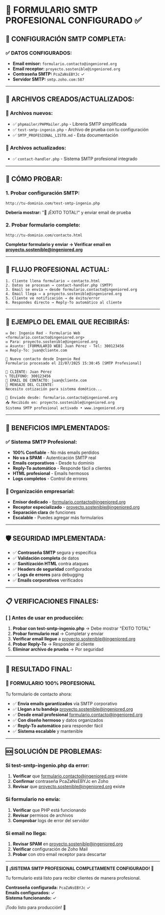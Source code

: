 # 🎉 FORMULARIO SMTP PROFESIONAL CONFIGURADO ✅

## 📧 **CONFIGURACIÓN SMTP COMPLETA:**

### **✅ DATOS CONFIGURADOS:**

- **Email emisor:** `formulario.contacto@ingeniored.org`
- **Email receptor:** `proyecto.sostenible@ingeniored.org`
- **Contraseña SMTP:** `PcaZaNsEBYJc` ✓
- **Servidor SMTP:** `smtp.zoho.com:587`

---

## 🚀 **ARCHIVOS CREADOS/ACTUALIZADOS:**

### **📁 Archivos nuevos:**

- ✅ `phpmailer/PHPMailer.php` - Librería SMTP simplificada
- ✅ `test-smtp-ingenio.php` - Archivo de prueba con tu configuración
- ✅ `SMTP_PROFESIONAL_LISTO.md` - Esta documentación

### **📄 Archivos actualizados:**

- ✅ `contact-handler.php` - Sistema SMTP profesional integrado

---

## 🧪 **CÓMO PROBAR:**

### **1. Probar configuración SMTP:**

```
http://tu-dominio.com/test-smtp-ingenio.php
```

**Debería mostrar:** "🎉 ¡ÉXITO TOTAL!" y enviar email de prueba

### **2. Probar formulario completo:**

```
http://tu-dominio.com/contacto.html
```

**Completar formulario y enviar → Verificar email en proyecto.sostenible@ingeniored.org**

---

## 🔄 **FLUJO PROFESIONAL ACTUAL:**

```
1. Cliente llena formulario → contacto.html
2. Datos se procesan → contact-handler.php (SMTP)
3. Email se envía → desde formulario.contacto@ingeniored.org
4. Email llega → a proyecto.sostenible@ingeniored.org
5. Cliente ve notificación → de éxito/error
6. Respondes directo → Reply-To automático al cliente
```

---

## 📧 **EJEMPLO DEL EMAIL QUE RECIBIRÁS:**

```
✉️ De: Ingenio Red - Formulario Web <formulario.contacto@ingeniored.org>
✉️ Para: proyecto.sostenible@ingeniored.org
✉️ Asunto: [FORMULARIO WEB] Juan Pérez - Tel: 300123456
✉️ Reply-To: juan@cliente.com

🚀 Nuevo contacto desde Ingenio Red
Formulario procesado el 22/07/2025 15:30:45 [SMTP Profesional]

👤 CLIENTE: Juan Pérez
📞 TELÉFONO: 300123456
📧 EMAIL DE CONTACTO: juan@cliente.com
💬 MENSAJE DEL CLIENTE:
Necesito cotización para sistema domótico...

📧 Enviado desde: formulario.contacto@ingeniored.org
📥 Recibido en: proyecto.sostenible@ingeniored.org
Sistema SMTP profesional activado • www.ingeniored.org
```

---

## 🎯 **BENEFICIOS IMPLEMENTADOS:**

### **✅ Sistema SMTP Profesional:**

- **100% Confiable** - No más emails perdidos
- **No va a SPAM** - Autenticación SMTP real
- **Emails corporativos** - Desde tu dominio
- **Reply-To automático** - Responde fácil a clientes
- **HTML profesional** - Emails hermosos
- **Logs completos** - Control de errores

### **🏢 Organización empresarial:**

- **Emisor dedicado** - formulario.contacto@ingeniored.org
- **Receptor especializado** - proyecto.sostenible@ingeniored.org
- **Separación clara** de funciones
- **Escalable** - Puedes agregar más formularios

---

## 🛡️ **SEGURIDAD IMPLEMENTADA:**

- ✅ **Contraseña SMTP** segura y específica
- ✅ **Validación completa** de datos
- ✅ **Sanitización HTML** contra ataques
- ✅ **Headers de seguridad** configurados
- ✅ **Logs de errores** para debugging
- ✅ **Emails corporativos** verificados

---

## 📋 **VERIFICACIONES FINALES:**

### **[ ] Antes de usar en producción:**

1. **Probar con test-smtp-ingenio.php** → Debe mostrar "ÉXITO TOTAL"
2. **Probar formulario real** → Completar y enviar
3. **Verificar email llegue** a proyecto.sostenible@ingeniored.org
4. **Probar Reply-To** → Responder al cliente
5. **Eliminar archivo de prueba** → Por seguridad

---

## 🎉 **RESULTADO FINAL:**

### **🚀 FORMULARIO 100% PROFESIONAL**

Tu formulario de contacto ahora:

- ✅ **Envía emails garantizados** vía SMTP corporativo
- ✅ **Llegan a tu bandeja** proyecto.sostenible@ingeniored.org
- ✅ **Desde email profesional** formulario.contacto@ingeniored.org
- ✅ **Con diseño hermoso** y datos organizados
- ✅ **Reply-To automático** para responder fácil
- ✅ **Sistema escalable** y mantenible

---

## 🆘 **SOLUCIÓN DE PROBLEMAS:**

### **Si test-smtp-ingenio.php da error:**

1. **Verificar** que formulario.contacto@ingeniored.org existe
2. **Confirmar** contraseña PcaZaNsEBYJc en Zoho
3. **Revisar** que proyecto.sostenible@ingeniored.org existe

### **Si formulario no envía:**

1. **Verificar** que PHP está funcionando
2. **Revisar** permisos de archivos
3. **Comprobar** logs de error del servidor

### **Si email no llega:**

1. **Revisar SPAM** en proyecto.sostenible@ingeniored.org
2. **Verificar** configuración de Zoho Mail
3. **Probar** con otro email receptor para descartar

---

**🎉 ¡SISTEMA SMTP PROFESIONAL COMPLETAMENTE CONFIGURADO! 🎉**

Tu formulario está listo para recibir clientes de manera profesional.

**Contraseña configurada:** `PcaZaNsEBYJc` ✓  
**Emails configurados:** ✓  
**Sistema funcionando:** ✓

¡Todo listo para producción! 🚀
